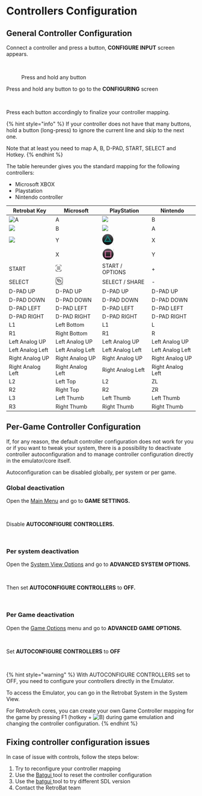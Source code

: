 # Controllers Configuration

## General Controller Configuration

Connect a controller and press a button, **CONFIGURE INPUT** screen appears.

<figure><img src="https://i.imgur.com/C8T3fn5.png" alt=""><figcaption><p>Press and hold any button</p></figcaption></figure>

Press and hold any button to go to the **CONFIGURING** screen

<div align="left">

<figure><img src="https://i.imgur.com/NhgVTbZ.png" alt=""><figcaption></figcaption></figure>

</div>

Press each button accordingly to finalize your controller mapping.

{% hint style="info" %}
If your controller does not have that many buttons, hold a button (long-press) to ignore the current line and skip to the next one.

Note that at least you need to map A, B, D-PAD, START, SELECT and Hotkey.
{% endhint %}

The table hereunder gives you the standard mapping for the following controllers:

* Microsoft XBOX
* Playstation
* Nintendo controller

| Retrobat Key                                                                 | Microsoft                                   | PlayStation                                 | Nintendo          |
| ---------------------------------------------------------------------------- | ------------------------------------------- | ------------------------------------------- | ----------------- |
| ![A](<../.gitbook/assets/image (1) (2) (1).png>)                             | A                                           | ![](<../.gitbook/assets/image (11).png>)    | B                 |
| ![](<../.gitbook/assets/image (4) (1).png>)                                  | B                                           | ![](<../.gitbook/assets/image (8) (1).png>) | A                 |
| ![](<../.gitbook/assets/image (3) (1) (2).png>)                              | Y                                           | ![](<../.gitbook/assets/image (7).png>)     | X                 |
| <img src="../.gitbook/assets/image (2) (1) (1).png" alt="" data-size="line"> | X                                           | ![](<../.gitbook/assets/image (10).png>)    | Y                 |
| START                                                                        | ![](<../.gitbook/assets/image (5) (1).png>) | START / OPTIONS                             | +                 |
| SELECT                                                                       | ![](<../.gitbook/assets/image (6) (1).png>) | SELECT / SHARE                              | -                 |
| D-PAD UP                                                                     | D-PAD UP                                    | D-PAD UP                                    | D-PAD UP          |
| D-PAD DOWN                                                                   | D-PAD DOWN                                  | D-PAD DOWN                                  | D-PAD DOWN        |
| D-PAD LEFT                                                                   | D-PAD LEFT                                  | D-PAD LEFT                                  | D-PAD LEFT        |
| D-PAD RIGHT                                                                  | D-PAD RIGHT                                 | D-PAD RIGHT                                 | D-PAD RIGHT       |
| L1                                                                           | Left Bottom                                 | L1                                          | L                 |
| R1                                                                           | Right Bottom                                | R1                                          | R                 |
| Left Analog UP                                                               | Left Analog UP                              | Left Analog UP                              | Left Analog UP    |
| Left Analog Left                                                             | Left Analog Left                            | Left Analog Left                            | Left Analog Left  |
| Right Analog UP                                                              | Right Analog UP                             | Right Analog UP                             | Right Analog UP   |
| Right Analog Left                                                            | Right Analog Left                           | Right Analog Left                           | Right Analog Left |
| L2                                                                           | Left Top                                    | L2                                          | ZL                |
| R2                                                                           | Right Top                                   | R2                                          | ZR                |
| L3                                                                           | Left Thumb                                  | Left Thumb                                  | Left Thumb        |
| R3                                                                           | Right Thumb                                 | Right Thumb                                 | Right Thumb       |

## Per-Game Controller Configuration

If, for any reason, the default controller configuration does not work for you or if you want to tweak your system, there is a possibility to deactivate controller autoconfiguration and to manage controller configuration directly in the emulator/core itself.

Autoconfiguration can be disabled globally, per system or per game.

### **Global deactivation**

Open the [Main Menu](../navigation/main-menu.md) and go to **GAME SETTINGS.**

<div align="left">

<figure><img src="https://i.imgur.com/LL6eTfL.png" alt=""><figcaption></figcaption></figure>

</div>

Disable **AUTOCONFIGURE CONTROLLERS.**

<div align="left">

<figure><img src="https://i.imgur.com/USc60bs.png" alt=""><figcaption></figcaption></figure>

</div>

### **Per system d**eactivation

Open the [System View Options](../navigation/view-options.md) and go to **ADVANCED SYSTEM OPTIONS.**

<div align="left">

<figure><img src="https://i.imgur.com/OwqDv4H.png" alt=""><figcaption></figcaption></figure>

</div>

Then set **AUTOCONFIGURE CONTROLLERS** to **OFF.**

<div align="left">

<figure><img src="https://i.imgur.com/DnYtGMf.png" alt=""><figcaption></figcaption></figure>

</div>

### **Per Game d**eactivation

Open the [Game Options](../navigation/game-options.md) menu and go to **ADVANCED GAME OPTIONS.**

<div align="left">

<figure><img src="https://i.imgur.com/tUJldiK.png" alt=""><figcaption></figcaption></figure>

</div>

Set **AUTOCONFIGURE CONTROLLERS** to **OFF**

<div align="left">

<figure><img src="https://i.imgur.com/b6Z10Rc.png" alt=""><figcaption></figcaption></figure>

</div>

{% hint style="warning" %}
With AUTOCONFIGURE CONTROLLERS set to OFF, you need to configure your controllers directly in the Emulator.

To access the Emulator, you can go in the Retrobat System in the System View.

For RetroArch cores, you can create your own Game Controller mapping for the game by pressing F1 (hotkey + ![B](<../.gitbook/assets/image (4) (1).png>)) during game emulation and changing the controller configuration.
{% endhint %}

## Fixing controller configuration issues

In case of issue with controls, follow the steps below:&#x20;

1. Try to reconfigure your controller mapping
2. Use the [Batgui ](../advanced-features/batgui.md#change-sdl-library-version-and-reset-controller-configuration)tool to reset the controller configuration
3. Use the [batgui ](../advanced-features/batgui.md#change-sdl-library-version-and-reset-controller-configuration)tool to try different SDL version
4. Contact the RetroBat team
